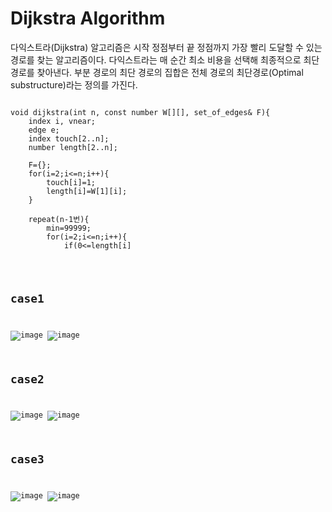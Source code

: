 # Dijkstra Algorithm
다익스트라(Dijkstra) 알고리즘은 시작 정점부터 끝 정점까지 가장 빨리 도달할 수 있는 경로를 찾는 알고리즘이다. 다익스트라는 매 순간 최소 비용을 선택해 최종적으로 최단 경로를 찾아낸다. 부분 경로의 최단 경로의 집합은 전체 경로의 최단경로(Optimal substructure)라는 정의를 가진다.

<pre><code>
void dijkstra(int n, const number W[][], set_of_edges& F){
    index i, vnear;
    edge e;
    index touch[2..n];
    number length[2..n];

    F={};
    for(i=2;i<=n;i++){
        touch[i]=1;
        length[i]=W[1][i];
    }

    repeat(n-1번){
        min=99999;
        for(i=2;i<=n;i++){
            if(0<=length[i]<min){
                min=length[i];
                vnear=i;
            }
        }
        e=touch[vnear]가 인덱스인 마디에서 vnear가 인덱스인 마디로 가는 이음선
        e를 F에 추가
        for(i=2;i<=n;i++){
            if(length[vnear]+W[vnear][i]<length[i]){
                length[i]=length[vnear]+W[vnear][i];
                touch[i]=vnear;
            }
            length[vnear]=-1;
        }
    }
}
</code></pre>

## case1
![image](https://user-images.githubusercontent.com/74875490/167958929-99a75c6b-f54d-4a12-8b7d-0ca36a92dd3a.png)
![image](https://user-images.githubusercontent.com/74875490/167957954-418ab365-4f7e-45c1-a9a5-6295c945d92b.png)

## case2
![image](https://user-images.githubusercontent.com/74875490/167961055-8b501c9c-b3b4-4118-935b-a93b8acbb465.png)
![image](https://user-images.githubusercontent.com/74875490/167960853-88f31963-d748-40a9-86a7-d3e86b0a8a74.png)

## case3
![image](https://user-images.githubusercontent.com/74875490/168027611-5b20cd68-0289-4fa5-b499-daf68586c401.png)
![image](https://user-images.githubusercontent.com/74875490/168027787-d2ee5f08-e486-44c1-97a1-21cedd03bc17.png)